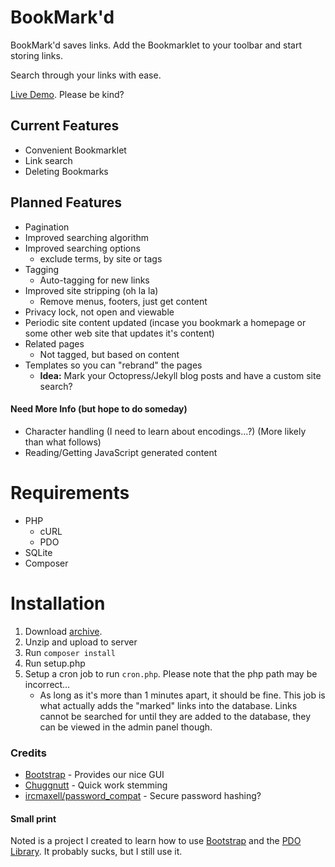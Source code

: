 # BookMark'd

BookMark'd saves links.  Add the Bookmarklet to your toolbar and start storing links.

Search through your links with ease.

[Live Demo](http://markd.6km.me).  Please be kind?

## Current Features

* Convenient Bookmarklet
* Link search
* Deleting Bookmarks

## Planned Features

* Pagination
* Improved searching algorithm
* Improved searching options
	* exclude terms, by site or tags
* Tagging
	* Auto-tagging for new links
* Improved site stripping (oh la la)
	* Remove menus, footers, just get content
* Privacy lock, not open and viewable
* Periodic site content updated (incase you bookmark a homepage or some other web site that updates it's content)
* Related pages
	* Not tagged, but based on content
* Templates so you can "rebrand" the pages
	* **Idea:** Mark your Octopress/Jekyll blog posts and have a custom site search?

#### Need More Info (but hope to do someday)

* Character handling (I need to learn about encodings...?) (More likely than what follows)
* Reading/Getting JavaScript generated content

# Requirements

* PHP
	* cURL
	* PDO
* SQLite
* Composer

# Installation

1. Download [archive](https://github.com/kmwallio/BookMarkd/archive/master.zip).
2. Unzip and upload to server
3. Run `composer install`
4. Run setup.php
5. Setup a cron job to run `cron.php`.  Please note that the php path may be incorrect…
	* As long as it's more than 1 minutes apart, it should be fine.  This job is what actually adds the "marked" links into the database.  Links cannot be searched for until they are added to the database, they can be viewed in the admin panel though.

### Credits

* [Bootstrap](http://twitter.github.io/bootstrap) - Provides our nice GUI
* [Chuggnutt](http://www.chuggnutt.com/stemmer) - Quick work stemming
* [ircmaxell/password_compat](https://github.com/ircmaxell/password_compat) - Secure password hashing?

#### Small print
Noted is a project I created to learn how to use [Bootstrap](http://twitter.github.io/bootstrap) and the [PDO Library](http://php.net/manual/en/book.pdo.php).  It probably sucks, but I still use it.